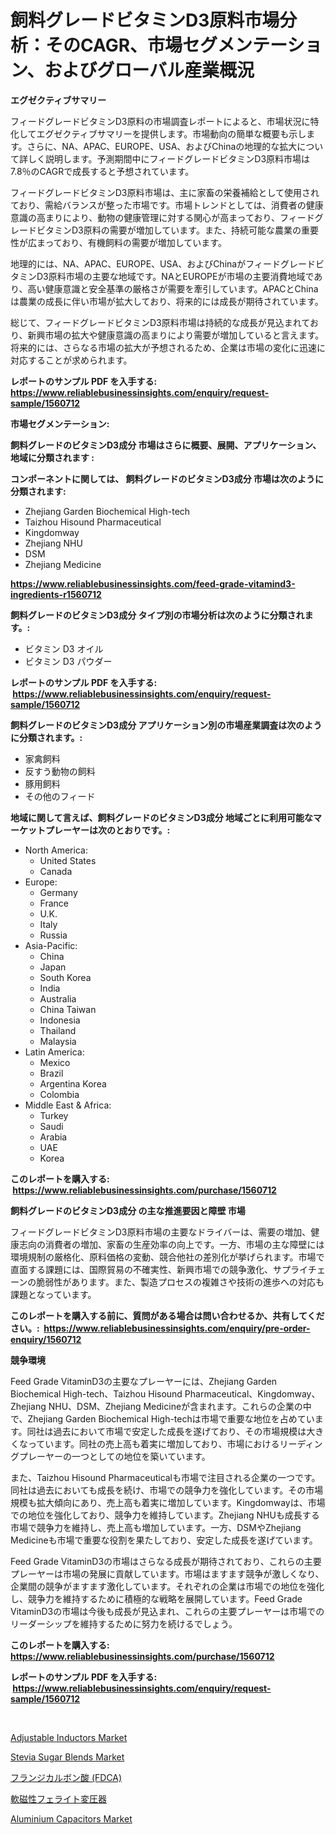 <p><h1>飼料グレードビタミンD3原料市場分析：そのCAGR、市場セグメンテーション、およびグローバル産業概況</h1></p><p><strong>エグゼクティブサマリー</strong></p>
<p><p>フィードグレードビタミンD3原料の市場調査レポートによると、市場状況に特化してエグゼクティブサマリーを提供します。市場動向の簡単な概要も示します。さらに、NA、APAC、EUROPE、USA、およびChinaの地理的な拡大について詳しく説明します。予測期間中にフィードグレードビタミンD3原料市場は7.8％のCAGRで成長すると予想されています。</p><p>フィードグレードビタミンD3原料市場は、主に家畜の栄養補給として使用されており、需給バランスが整った市場です。市場トレンドとしては、消費者の健康意識の高まりにより、動物の健康管理に対する関心が高まっており、フィードグレードビタミンD3原料の需要が増加しています。また、持続可能な農業の重要性が広まっており、有機飼料の需要が増加しています。</p><p>地理的には、NA、APAC、EUROPE、USA、およびChinaがフィードグレードビタミンD3原料市場の主要な地域です。NAとEUROPEが市場の主要消費地域であり、高い健康意識と安全基準の厳格さが需要を牽引しています。APACとChinaは農業の成長に伴い市場が拡大しており、将来的には成長が期待されています。</p><p>総じて、フィードグレードビタミンD3原料市場は持続的な成長が見込まれており、新興市場の拡大や健康意識の高まりにより需要が増加していると言えます。将来的には、さらなる市場の拡大が予想されるため、企業は市場の変化に迅速に対応することが求められます。</p></p>
<p><strong>レポートのサンプル PDF を入手する: <a href="https://www.reliablebusinessinsights.com/enquiry/request-sample/1560712">https://www.reliablebusinessinsights.com/enquiry/request-sample/1560712</a></strong></p>
<p><strong>市場セグメンテーション:</strong></p>
<p><strong> 飼料グレードのビタミンD3成分 市場はさらに概要、展開、アプリケーション、地域に分類されます :</strong></p>
<p><strong>コンポーネントに関しては、 飼料グレードのビタミンD3成分 市場は次のように分類されます: &nbsp;</strong></p>
<p><ul><li>Zhejiang Garden Biochemical High-tech</li><li>Taizhou Hisound Pharmaceutical</li><li>Kingdomway</li><li>Zhejiang NHU</li><li>DSM</li><li>Zhejiang Medicine</li></ul></p>
<p><strong><a href="https://www.reliablebusinessinsights.com/feed-grade-vitamind3-ingredients-r1560712">https://www.reliablebusinessinsights.com/feed-grade-vitamind3-ingredients-r1560712</a></strong></p>
<p><strong> 飼料グレードのビタミンD3成分 タイプ別の市場分析は次のように分類されます。:</strong></p>
<p><ul><li>ビタミン D3 オイル</li><li>ビタミン D3 パウダー</li></ul></p>
<p><strong>レポートのサンプル PDF を入手する: &nbsp;<a href="https://www.reliablebusinessinsights.com/enquiry/request-sample/1560712">https://www.reliablebusinessinsights.com/enquiry/request-sample/1560712</a></strong></p>
<p><strong> 飼料グレードのビタミンD3成分 アプリケーション別の市場産業調査は次のように分類されます。:</strong></p>
<p><ul><li>家禽飼料</li><li>反すう動物の飼料</li><li>豚用飼料</li><li>その他のフィード</li></ul></p>
<p><strong>地域に関して言えば、飼料グレードのビタミンD3成分 地域ごとに利用可能なマーケットプレーヤーは次のとおりです。:</strong></p>
<p><ul>
    <li>
        North America:
        <ul>
            <li>United States</li>
            <li>Canada</li>
        </ul>
    </li>
    <li>
        Europe:
        <ul>
            <li>Germany</li>
            <li>France</li>
            <li>U.K.</li>
            <li>Italy</li>
            <li>Russia</li>
        </ul>
    </li>
    <li>
        Asia-Pacific:
        <ul>
            <li>China</li>
            <li>Japan</li>
            <li>South Korea</li>
            <li>India</li>
            <li>Australia</li>
            <li>China Taiwan</li>
            <li>Indonesia</li>
            <li>Thailand</li>
            <li>Malaysia</li>
        </ul>
    </li>
    <li>
        Latin America:
        <ul>
            <li>Mexico</li>
            <li>Brazil</li>
            <li>Argentina Korea</li>
            <li>Colombia</li>
        </ul>
    </li>
    <li>
        Middle East & Africa:
        <ul>
            <li>Turkey</li>
            <li>Saudi</li>
            <li>Arabia</li>
            <li>UAE</li>
            <li>Korea</li>
        </ul>
    </li>
    </ul></p>
<p><strong>このレポートを購入する: &nbsp;<a href="https://www.reliablebusinessinsights.com/purchase/1560712">https://www.reliablebusinessinsights.com/purchase/1560712</a></strong></p>
<p><strong>飼料グレードのビタミンD3成分 の主な推進要因と障壁 市場</strong></p>
<p><p>フィードグレードビタミンD3原料市場の主要なドライバーは、需要の増加、健康志向の消費者の増加、家畜の生産効率の向上です。一方、市場の主な障壁には環境規制の厳格化、原料価格の変動、競合他社の差別化が挙げられます。市場で直面する課題には、国際貿易の不確実性、新興市場での競争激化、サプライチェーンの脆弱性があります。また、製造プロセスの複雑さや技術の進歩への対応も課題となっています。</p></p>
<p><strong>このレポートを購入する前に、質問がある場合は問い合わせるか、共有してください。:&nbsp; <a href="https://www.reliablebusinessinsights.com/enquiry/pre-order-enquiry/1560712">https://www.reliablebusinessinsights.com/enquiry/pre-order-enquiry/1560712</a></strong></p>
<p><strong>競争環境</strong></p>
<p><p>Feed Grade VitaminD3の主要なプレーヤーには、Zhejiang Garden Biochemical High-tech、Taizhou Hisound Pharmaceutical、Kingdomway、Zhejiang NHU、DSM、Zhejiang Medicineが含まれます。これらの企業の中で、Zhejiang Garden Biochemical High-techは市場で重要な地位を占めています。同社は過去において市場で安定した成長を遂げており、その市場規模は大きくなっています。同社の売上高も着実に増加しており、市場におけるリーディングプレーヤーの一つとしての地位を築いています。</p><p>また、Taizhou Hisound Pharmaceuticalも市場で注目される企業の一つです。同社は過去においても成長を続け、市場での競争力を強化しています。その市場規模も拡大傾向にあり、売上高も着実に増加しています。Kingdomwayは、市場での地位を強化しており、競争力を維持しています。Zhejiang NHUも成長する市場で競争力を維持し、売上高も増加しています。一方、DSMやZhejiang Medicineも市場で重要な役割を果たしており、安定した成長を遂げています。</p><p>Feed Grade VitaminD3の市場はさらなる成長が期待されており、これらの主要プレーヤーは市場の発展に貢献しています。市場はますます競争が激しくなり、企業間の競争がますます激化しています。それぞれの企業は市場での地位を強化し、競争力を維持するために積極的な戦略を展開しています。Feed Grade VitaminD3の市場は今後も成長が見込まれ、これらの主要プレーヤーは市場でのリーダーシップを維持するために努力を続けるでしょう。</p></p>
<p><strong>このレポートを購入する: &nbsp; <a href="https://www.reliablebusinessinsights.com/purchase/1560712">https://www.reliablebusinessinsights.com/purchase/1560712</a></strong></p>
<p><strong>レポートのサンプル PDF を入手する: &nbsp;<a href="https://www.reliablebusinessinsights.com/enquiry/request-sample/1560712">https://www.reliablebusinessinsights.com/enquiry/request-sample/1560712</a></strong><strong></strong></p>
<p>&nbsp;</p>
<p><p><a href="https://issuu.com/reportprime-2/docs/adjustable-inductors-market-size-2030.pptx">Adjustable Inductors Market</a></p><p><a href="https://github.com/nancykennedykellievqfqt2/Market-Research-Report-List-2/blob/main/stevia-sugar-blends-market.md">Stevia Sugar Blends Market</a></p><p><a href="https://github.com/NovaStamm2023/Market-Research-Report-List-1/blob/main/368366388753.md">フランジカルボン酸 (FDCA)</a></p><p><a href="https://github.com/bevdtkn4419963/Market-Research-Report-List-2/blob/main/723618195744.md">軟磁性フェライト変圧器</a></p><p><a href="https://issuu.com/reportprime-2/docs/aluminium-capacitors-market-size-2030.pptx">Aluminium Capacitors Market</a></p></p>